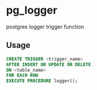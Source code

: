 # pg_logger
postgres logger trigger function

## Usage
```sql
CREATE TRIGGER <trigger_name>
AFTER INSERT OR UPDATE OR DELETE
ON <table_name>
FOR EACH ROW
EXECUTE PROCEDURE logger();
```